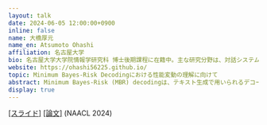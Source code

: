 ```yaml
---
layout: talk
date: 2024-06-05 12:00:00+0900
inline: false
name: 大橋厚元
name_en: Atsumoto Ohashi
affiliation: 名古屋大学
bio: 名古屋大学大学院情報学研究科 博士後期課程に在籍中。主な研究分野は、対話システムと自然言語処理。
website: https://ohashi56225.github.io/
topic: Minimum Bayes-Risk Decodingにおける性能変動の理解に向けて
abstract: Minimum Bayes-Risk (MBR) decodingは、テキスト生成で用いられるデコーディング手法の一つです。Beam search decodingなどの既存手法を上回る性能の高さから近年再び注目を集めています。MBR decodingのアルゴリズムでは、生成モデルが複数の候補文をサンプリングする工程があります。このサンプリング手法の選択がMBR decodingの性能に大きな影響を与えることが知られていますが、どのようなサンプリング手法が効果的なのかなど、MBR decodingの性能に関する理解はまだ十分に進んでいません。本トークでは、この性能変動の定量的な解釈を目指して我々が取り組んだ研究（NAACL 2024で発表予定）について紹介します。
display: true
---
```


[[スライド]](https://speakerdeck.com/atsumoto/minimum-bayes-risk-decoding-niokeruxing-neng-bian-dong-noli-jie-nixiang-kete-2024nian-6yue-5ri-di-59hui-nlpkorokiumu) [[論文]](https://arxiv.org/abs/2404.00752) (NAACL 2024)
